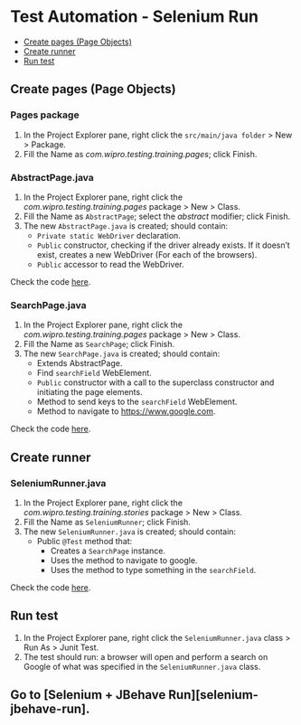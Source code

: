 # Test Automation - Selenium Run

- [Create pages (Page Objects)](#create-pages-page-objects)
- [Create runner](#create-runner)
- [Run test](#run-test)

## Create pages (Page Objects)

### Pages package
1.	In the Project Explorer pane, right click the `src/main/java folder` > New > Package.
2.	Fill the Name as *com.wipro.testing.training.pages*; click Finish.

### AbstractPage.java
1.	In the Project Explorer pane, right click the *com.wipro.testing.training.pages* package > New > Class.
2.	Fill the Name as `AbstractPage`; select the *abstract* modifier; click Finish.
3.	The new `AbstractPage.java` is created; should contain:
    - `Private static WebDriver` declaration.
    - `Public` constructor, checking if the driver already exists. If it doesn’t exist, creates a new WebDriver (For each of the browsers).
    - `Public` accessor to read the WebDriver.

Check the code [here][AbstractPage.java].


### SearchPage.java
1.	In the Project Explorer pane, right click the *com.wipro.testing.training.pages* package > New > Class.
2.	Fill the Name as `SearchPage`; click Finish.
3.	The new `SearchPage.java` is created; should contain:
    - Extends AbstractPage.
    - Find `searchField` WebElement.
    - `Public` constructor with a call to the superclass constructor and initiating the page elements.
    - Method to send keys to the `searchField` WebElement.
    - Method to navigate to https://www.google.com.

Check the code [here][SearchPage.java].


## Create runner

### SeleniumRunner.java
1.	In the Project Explorer pane, right click the *com.wipro.testing.training.stories* package > New > Class.
2.	Fill the Name as `SeleniumRunner`; click Finish.
3.	The new `SeleniumRunner.java` is created; should contain:
    - Public `@Test` method that:
        - Creates a `SearchPage` instance.
        - Uses the method to navigate to google.
        - Uses the method to type something in the `searchField`.

Check the code [here][SeleniumRunner.java].


## Run test
1.	In the Project Explorer pane, right click the `SeleniumRunner.java` class > Run As > Junit Test.
2.	The test should run: a browser will open and perform a search on Google of what was specified in the `SeleniumRunner.java` class.


## Go to [Selenium + JBehave Run][selenium-jbehave-run].


[AbstractPage.java]: ../master/java-files/pages/examples/AbstractPage.java
[SearchPage.java]: ../master/java-files/pages/examples/SearchPage.java
[SeleniumRunner.java]: ../master/java-files/runners/SeleniumRunner.java
[selenium+jbehave-run]: ../master/5.Selenium-JBheave-Run.md
